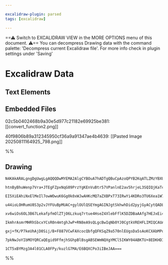 ```yaml
---

excalidraw-plugin: parsed
tags: [excalidraw]

---
```

==⚠  Switch to EXCALIDRAW VIEW in the MORE OPTIONS menu of this document. ⚠== You can decompress Drawing data with the command palette: 'Decompress current Excalidraw file'. For more info check in plugin settings under 'Saving'


# Excalidraw Data

## Text Elements
## Embedded Files
02c5b0402468b9a30e5d977c21182e69925be381: [[convert_function2.png]]

40f9806b89a312345950cf36a9a91347ae4b4639: [[Pasted Image 20250811164925_798.png]]

%%
## Drawing
```compressed-json
N4KAkARALgngDgUwgLgAQQQDwMYEMA2AlgCYBOuA7hADTgQBuCpAzoQPYB2KqATLZMzYBXUtiRoIACyhQ4zZAHoFAc0JRJQgEYA6bGwC2CgF7N6hbEcK4OCtptbErHALRY8RMpWdx8Q1TdIEfARcZgRmBShcZQUebQBGABZtAAYaOiCEfQQOKGZuAG1wMFAwMogSbggAFQAONgA2ITYofXSyyFhEKsJ9aKR+csxuZ3j4hu1ElIB2AGYATgWeaYbE

htnByBhuWenp7Vra+JTEgFZpxNqG09PrzYgKEnVuBtr57VPanlnE2av5hrjeL3SQIQjKaTcN6zbQ8W5nP5zWYpFLA4qQazKYLcFL3ZhQUhsADWCAAwmx8GxSFUCdZmHBcIFcu1yppcNgicpCUIOMRyZTqRJaRx6YyclAWZAAGaEfD4ADKsGxEkk7I0gUlEHxhJJAHUnpJuGiOlqCcSEIqYMr0IIPJruRCOOF8mhjeU2AzsGptq6UfdubyncwXagO

EI5XiEAhiNxElMeIl7owWOwuK6Gg0k0xWJwAHKcMQ7aZXBPxT73IRwYi4KDRo3TU6Xea1W7xeaXe6EZgAEUytZjaClBDC9y5wjgAEliCGih1OjwAJoTgAa9AaRgAigB5eIAQWqpIAEsvCAA1egceIQdEAXXummEvIAosFsrkZ3f0RAiBwidwwxGX6UhydaDsOCD3DKwRTlUKQ8NgpyaCccFrLUmjzLgyIIKcxDzHs2A8GMXwIA08zzHCmgIH8V54

u44ioLOHRumU8S3p2vJYFUuBpMUAC+gylOUlQSEYmgAGINJgtSkhwhDid2pyjGyACytQADLLpqXT0RUfTKAMX7DGgCz7HB8Q8N8PCkbMRH3D6qCXLUsLTGWswNMsiSLNMKQbF+jzEM8aBrMkCYnG8La3DwMwgmCEISq6yzaACuwJisxbzI2iZfpi1q4l+2rmvyVI0uQIoMkyEr3uynIBnyFLFUKpWihVmpQQqSo6balR4maeoGtwfD5b1FodVUXU

xv6wiOs6OL3B67LekafpfmOlZTjO6Lzkuq7rtue4HseZ4XlebFflK5DZDBaAAfg7HEJxEi4DRX61UGIY3ZGoGoJ83w+UceUmsmOZpqg8QNlmKZ5gW9FJLUKSHOsfydj2fZfUO+Ajl+D48sQL5ZOK73hrdX6VtW/b1o24Wtu2tT3D+f7XUTdNsCBA6oOjmMmviNZCCGECILyhAcMorWyggV3oFMUrNikDSaG8mHmT8pwZSk2BSm5uAYfM8Q/NMuAI

IkmhrAsmrMHRhSbcxYCsR0n4mtghJwP+RN8eA9sQLgcBwIqNb0YJ0CgtkVREHFLIMIQCAUAAQtVq28kVgroAAxFKafp+H2AiBVE61voio6mS9VJxAycID5uvPeUWekDneexxy8d1QKJV0uV4qZ9n4q51kYmyu1VqdRS3XFBANd11kBfmvqAWGmgg3V13uQ9/nw2WtaWrDxNo/j93ecAEpTZIb2zTvS9QCvW6eotvoA5Au/L3nYmcFAYm4Posr2ac

gxj+fK/P7keUhAjD0Sij/B+F887VCwFAXcocQbfgQFKSqZ9a570nlEUgsDa5sAoKCXAbMPqoInvoJ8vJdw4LwSENmntKGdzQY/LIFDCQUGqPATqqpSDOx/ubQkcpNLGTcgkaYcJlguWmO2MsPDHYUnwAuEY8RagwhMnsKyyJThg3Mj/IwbADDcEEpAegBAhD0RSB8ciKRTg8D4uAv+B9HzEBPhIWq4cuQkCASAgad8IBuOIIqBAzs0Df1Hr45SbB

7pkNwJoYIbMOYQRCaQEgid9FfmjhSGhpBlBsgABSEWmNQXgYMCl5IKWY04ABKTU+8EDKHDIyKomScm/WKciFpuJUBlMqTY4h4op4kivlAVMhNALlHOu/BA1SOKJOFikk0OQokxO4ASEx9xsBEECagZZ8STQcHGUs0gKyvzCCgD+eiWzunuk0AAKwQNgPI8pdlwDCRE3Z0S0bgR/uyQZjBqi6PwLM8o2kxqZDuamTUWd8QGDYd0RmIzyjARJLEj5Z

1CT5xBYMzg3A4l01CLA0FPy/kuzlG7MA/E6BQXCPo3iIBeJAA===
```
%%